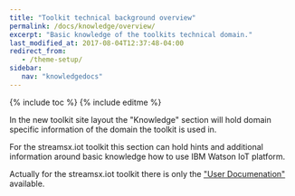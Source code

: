 ```yaml
---
title: "Toolkit technical background overview"
permalink: /docs/knowledge/overview/
excerpt: "Basic knowledge of the toolkits technical domain."
last_modified_at: 2017-08-04T12:37:48-04:00
redirect_from:
   - /theme-setup/
sidebar:
   nav: "knowledgedocs"
---
```

{% include toc %}
{% include editme %}


In the new toolkit site layout the "Knowledge" section will hold domain specific information of the domain the toolkit is used in.

For the streamsx.iot toolkit this section can hold hints and additional information around basic knowledge how to use IBM Watson IoT platform.

Actually for the streamsx.iot toolkit there is only the ["User Documenation"]({{site.url}}/streamsx.iot/docs/user/overview/) available.

